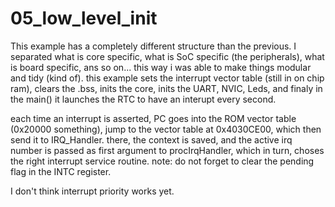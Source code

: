 05_low_level_init
===================

This example has a completely different structure than the previous. I separated what is core specific, what is SoC specific (the peripherals), what is board specific, ans so on... this way i was able to make things modular and tidy (kind of). this example sets the interrupt vector table (still in on chip ram), clears the .bss, inits the core, inits the UART, NVIC, Leds, and finaly in the main() it launches the RTC to have an interupt every second.

each time an interrupt is asserted, PC goes into the ROM vector table (0x20000 something), jump to the vector table at 0x4030CE00, which then send it to IRQ_Handler. there, the context is saved, and the active irq number is passed as first argument to procIrqHandler, which in turn, choses the right interrupt service routine. note: do not forget to clear the pending flag in the INTC register.


I don't think interrupt priority works yet.